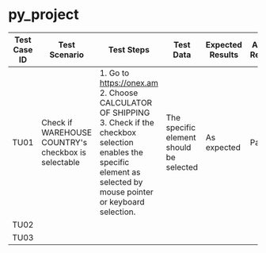 # py_project


| Test<br>Case<br>ID | Test Scenario | Test Steps | Test Data | Expected Results| Actual Results | Pass/Fail |
|------ | --- | --- | --- | --- | --- | --- |
| TU01 |  Check if WAREHOUSE COUNTRY's checkbox is selectable | 1. Go to https://onex.am  2. Choose CALCULATOR OF SHIPPING 3. Check if the checkbox selection enables the specific element as selected by mouse pointer or keyboard selection. | The specific element should be selected | As expected | Pass |   
| TU02 | 
| TU03 |







